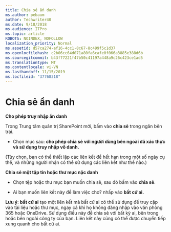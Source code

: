 ```yaml
---
title: Chia sẻ ẩn danh
ms.author: pebaum
author: Techwriter40
ms.date: 9/18/2018
ms.audience: ITPro
ms.topic: article
ROBOTS: NOINDEX, NOFOLLOW
localization_priority: Normal
ms.assetid: d57ca274-af16-4cc1-8c67-8c499f5c1d37
ms.openlocfilehash: c2b06cc64d071a80fa6cafe0f066a3885e388d6b
ms.sourcegitcommit: b43f77221f47b50c41197a448a9c26c423ce1ad5
ms.translationtype: MT
ms.contentlocale: vi-VN
ms.lasthandoff: 11/15/2019
ms.locfileid: "37768318"
---
```

# <a name="anonymous-sharing"></a>Chia sẻ ẩn danh

 **Cho phép truy nhập ẩn danh**
  
Trong Trung tâm quản trị SharePoint mới, bấm vào **chia sẻ** trong ngăn bên trái. 
  
- Chọn mục sau: **cho phép chia sẻ với người dùng bên ngoài đã xác thực và sử dụng truy nhập vô danh.**
  
(Tùy chọn, bạn có thể thiết lập các liên kết để hết hạn trong một số ngày cụ thể, và những người nhận có thể sử dụng các liên kết như thế nào.)
    
 **Chia sẻ một tập tin hoặc thư mục nặc danh**
  
- Chọn tệp hoặc thư mục bạn muốn chia sẻ, sau đó bấm vào **chia sẻ**. 
    
- Ai bạn muốn liên kết này để làm việc cho? nhấp vào **bất cứ ai.**
  
 **Lưu ý**: **bất cứ ai** tạo một liên kết mà bất cứ ai có thể sử dụng để truy cập vào tài liệu hoặc thư mục, ngay cả khi họ không đăng nhập vào văn phòng 365 hoặc OneDrive. Sử dụng điều này để chia sẻ với bất kỳ ai, bên trong hoặc bên ngoài công ty của bạn. Liên kết này cũng có thể được chuyển tiếp xung quanh cho bất cứ ai. 
    

